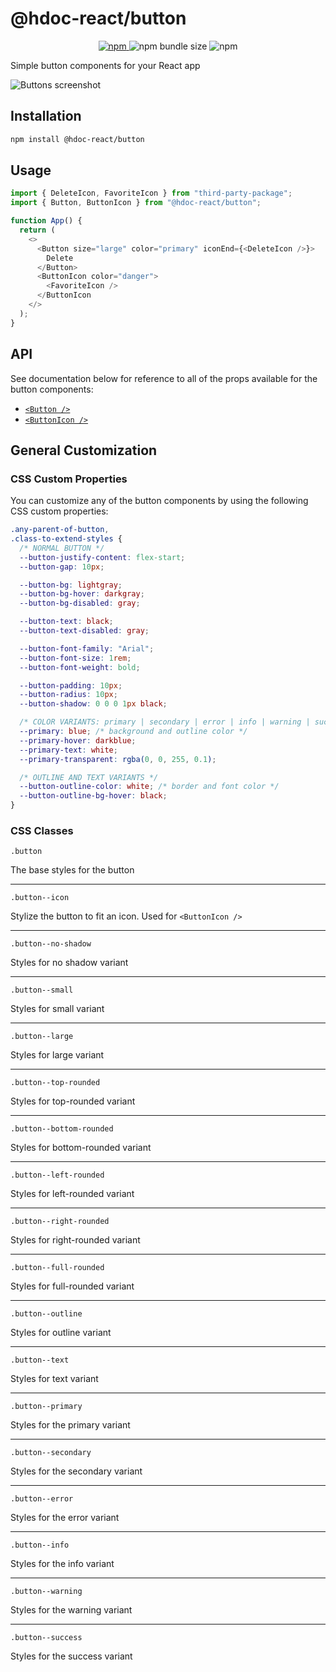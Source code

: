 # @hdoc-react/button

<p align="center">
  <a href="https://www.npmjs.com/package/@hdoc-react/button">
    <img alt="npm" src="https://img.shields.io/npm/v/%40hdoc-react%2Fbutton">
  </a>
  <img alt="npm bundle size" src="https://img.shields.io/bundlephobia/minzip/%40hdoc-react%2Fbutton">
  <img alt="npm" src="https://img.shields.io/npm/dm/%40hdoc-react%2Fbutton">
</p>

Simple button components for your React app

![Buttons screenshot](https://github.com/Hdoc1509/react-components/assets/72316111/01f187c2-ff80-41d0-b857-74f3c0bf9201)

## Installation

```bash
npm install @hdoc-react/button
```

## Usage

```js
import { DeleteIcon, FavoriteIcon } from "third-party-package";
import { Button, ButtonIcon } from "@hdoc-react/button";

function App() {
  return (
    <>
      <Button size="large" color="primary" iconEnd={<DeleteIcon />}>
        Delete
      </Button>
      <ButtonIcon color="danger">
        <FavoriteIcon />
      </ButtonIcon
    </>
  );
}
```

## API

See documentation below for reference to all of the props available for the
button components:

- [`<Button />`](docs/Button.md)
- [`<ButtonIcon />`](docs/ButtonIcon.md)

## General Customization

### CSS Custom Properties

You can customize any of the button components by using the following CSS
custom properties:

```css
.any-parent-of-button,
.class-to-extend-styles {
  /* NORMAL BUTTON */
  --button-justify-content: flex-start;
  --button-gap: 10px;

  --button-bg: lightgray;
  --button-bg-hover: darkgray;
  --button-bg-disabled: gray;

  --button-text: black;
  --button-text-disabled: gray;

  --button-font-family: "Arial";
  --button-font-size: 1rem;
  --button-font-weight: bold;

  --button-padding: 10px;
  --button-radius: 10px;
  --button-shadow: 0 0 0 1px black;

  /* COLOR VARIANTS: primary | secondary | error | info | warning | success */
  --primary: blue; /* background and outline color */
  --primary-hover: darkblue;
  --primary-text: white;
  --primary-transparent: rgba(0, 0, 255, 0.1);

  /* OUTLINE AND TEXT VARIANTS */
  --button-outline-color: white; /* border and font color */
  --button-outline-bg-hover: black;
}
```

### CSS Classes

`.button`

The base styles for the button

---

`.button--icon`

Stylize the button to fit an icon. Used for `<ButtonIcon />`

---

`.button--no-shadow`

Styles for no shadow variant

---

`.button--small`

Styles for small variant

---

`.button--large`

Styles for large variant

---

`.button--top-rounded`

Styles for top-rounded variant

---

`.button--bottom-rounded`

Styles for bottom-rounded variant

---

`.button--left-rounded`

Styles for left-rounded variant

---

`.button--right-rounded`

Styles for right-rounded variant

---

`.button--full-rounded`

Styles for full-rounded variant

---

`.button--outline`

Styles for outline variant

---

`.button--text`

Styles for text variant

---

`.button--primary`

Styles for the primary variant

---

`.button--secondary`

Styles for the secondary variant

---

`.button--error`

Styles for the error variant

---

`.button--info`

Styles for the info variant

---

`.button--warning`

Styles for the warning variant

---

`.button--success`

Styles for the success variant
